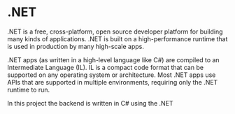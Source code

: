 # .NET

.NET is a free, cross-platform, open source developer platform for building many kinds of applications. .NET is built on a high-performance runtime that is used in production by many high-scale apps.

.NET apps (as written in a high-level language like C#) are compiled to an Intermediate Language (IL). 
IL is a compact code format that can be supported on any operating system or architecture.
Most .NET apps use APIs that are supported in multiple environments, requiring only the .NET runtime to run.

In this project the backend is written in C# using the .NET

